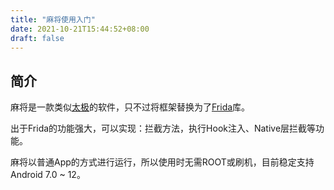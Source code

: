 ```yaml
---
title: "麻将使用入门"
date: 2021-10-21T15:44:52+08:00
draft: false
---
```


## 简介

麻将是一款类似[太极](https://www.taichi-app.com/ "太极官网")的软件，只不过将框架替换为了[Frida](https://frida.re/ "Frida官网")库。

出于Frida的功能强大，可以实现：拦截方法，执行Hook注入、Native层拦截等功能。

麻将以普通App的方式进行运行，所以使用时无需ROOT或刷机，目前稳定支持Android 7.0 ~ 12。


